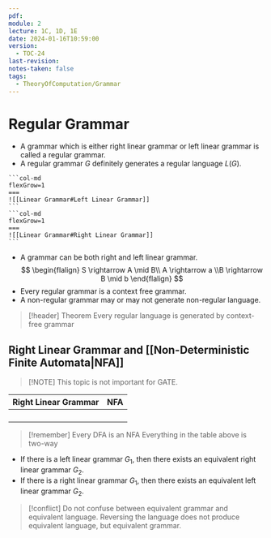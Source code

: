 ```yaml
---
pdf: 
module: 2
lecture: 1C, 1D, 1E
date: 2024-01-16T10:59:00
version:
  - TOC-24
last-revision: 
notes-taken: false
tags:
  - TheoryOfComputation/Grammar
---
```

# Regular Grammar
- A grammar which is either right linear grammar or left linear grammar is called a regular grammar.
- A regular grammar $G$ definitely generates a regular language $L(G)$.
````col
```col-md
flexGrow=1
===
![[Linear Grammar#Left Linear Grammar]]
```
```col-md
flexGrow=1
===
![[Linear Grammar#Right Linear Grammar]]
```
````
- A grammar can be both right and left linear grammar.
$$
\begin{flalign}
S \rightarrow A \mid B\\ A \rightarrow a \\B \rightarrow B \mid b
\end{flalign}
$$
- Every regular grammar is a context free grammar.
- A non-regular grammar may or may not generate non-regular language.


> [!header] Theorem
> Every regular language is generated by context-free grammar

## Right Linear Grammar and [[Non-Deterministic Finite Automata|NFA]]
> [!NOTE] This topic is not important for GATE.

| Right Linear Grammar | NFA |
| ---- | ---- |
|  |  |
|  |  |
|  |  |
|  |  |
> [!remember] 
> Every DFA is an NFA
> Everything in the table above is two-way

- If there is a left linear grammar $G_1$, then there exists an equivalent right linear grammar $G_2$.
- If there is a right linear grammar $G_1$, then there exists an equivalent left linear grammar $G_2$.

> [!conflict] 
> Do not confuse between equivalent grammar and equivalent language.
> Reversing the language does not produce equivalent language, but equivalent grammar.
